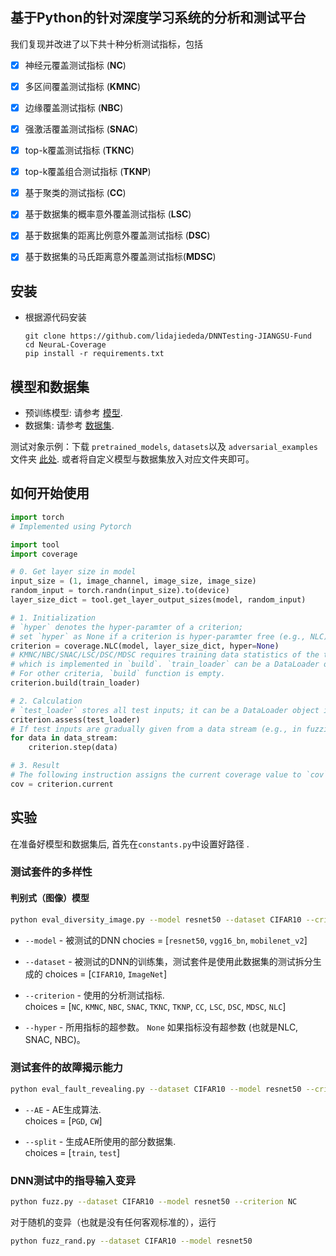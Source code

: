 ## 基于Python的针对深度学习系统的分析和测试平台

我们复现并改进了以下共十种分析测试指标，包括  

- [x] 神经元覆盖测试指标 (**NC**) 
- [x] 多区间覆盖测试指标 (**KMNC**) 
- [x] 边缘覆盖测试指标 (**NBC**) 
- [x] 强激活覆盖测试指标 (**SNAC**) 
- [x] top-k覆盖测试指标 (**TKNC**) 
- [x] top-k覆盖组合测试指标 (**TKNP**) 
- [x] 基于聚类的测试指标 (**CC**) 
- [x] 基于数据集的概率意外覆盖测试指标 (**LSC**) 
- [x] 基于数据集的距离比例意外覆盖测试指标 (**DSC**) 
- [x] 基于数据集的马氏距离意外覆盖测试指标(**MDSC**) 


## 安装

- 根据源代码安装

    ```setup
    git clone https://github.com/lidajiededa/DNNTesting-JIANGSU-Fund
    cd NeuraL-Coverage
    pip install -r requirements.txt
    ```

## 模型和数据集

- 预训练模型: 请参考 [模型](https://github.com/lidajiededa/DNNTesting-JIANGSU-Fund/tree/main/pretrained_models).
- 数据集: 请参考 [数据集](https://github.com/lidajiededa/DNNTesting-JIANGSU-Fund/tree/main/datasets).

测试对象示例：下载 `pretrained_models`, `datasets`以及 `adversarial_examples` 文件夹 [此处](https://hkustconnect-my.sharepoint.com/:f:/g/personal/yyuanaq_connect_ust_hk/EhO-hLQ6SRVItt-ZBkrD-8YBAZTqGAdxOsnMOvHIXeKS9A?e=DjdDsK).
或者将自定义模型与数据集放入对应文件夹即可。

## 如何开始使用

```python
import torch
# Implemented using Pytorch

import tool
import coverage

# 0. Get layer size in model
input_size = (1, image_channel, image_size, image_size)
random_input = torch.randn(input_size).to(device)
layer_size_dict = tool.get_layer_output_sizes(model, random_input)

# 1. Initialization
# `hyper` denotes the hyper-paramter of a criterion;
# set `hyper` as None if a criterion is hyper-paramter free (e.g., NLC).
criterion = coverage.NLC(model, layer_size_dict, hyper=None)
# KMNC/NBC/SNAC/LSC/DSC/MDSC requires training data statistics of the tested model,
# which is implemented in `build`. `train_loader` can be a DataLoader object in Pytorch or a list of data samples.
# For other criteria, `build` function is empty.
criterion.build(train_loader)

# 2. Calculation
# `test_loader` stores all test inputs; it can be a DataLoader object in Pytorch or a list of data samples.
criterion.assess(test_loader)
# If test inputs are gradually given from a data stream (e.g., in fuzzing), then calculate the coverage as the following way.
for data in data_stream:
    criterion.step(data)

# 3. Result
# The following instruction assigns the current coverage value to `cov`.
cov = criterion.current
```

## 实验

在准备好模型和数据集后, 首先在`constants.py`中设置好路径 .  

### 测试套件的多样性

#### 判别式（图像）模型

```bash
python eval_diversity_image.py --model resnet50 --dataset CIFAR10 --criterion NC --hyper 0.75
```

- `--model` - 被测试的DNN 
chocies = [`resnet50`, `vgg16_bn`, `mobilenet_v2`]

- `--dataset` - 被测试的DNN的训练集，测试套件是使用此数据集的测试拆分生成的
choices = [`CIFAR10`, `ImageNet`]

- `--criterion` - 使用的分析测试指标.  
choices = [`NC`, `KMNC`, `NBC`, `SNAC`, `TKNC`, `TKNP`, `CC`, `LSC`, `DSC`, `MDSC`, `NLC`]

- `--hyper` - 所用指标的超参数。 `None` 如果指标没有超参数 (也就是NLC, SNAC, NBC)。

### 测试套件的故障揭示能力

```bash
python eval_fault_revealing.py --dataset CIFAR10 --model resnet50 --criterion NC --hyper 0.75 --AE PGD --split test
```

- `--AE` - AE生成算法.  
choices = [`PGD`,  `CW`]

- `--split` - 生成AE所使用的部分数据集.  
choices = [`train`, `test`]


### DNN测试中的指导输入变异

```bash
python fuzz.py --dataset CIFAR10 --model resnet50 --criterion NC
```

对于随机的变异（也就是没有任何客观标准的），运行

```bash
python fuzz_rand.py --dataset CIFAR10 --model resnet50
```
